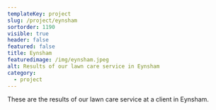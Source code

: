 ```yaml
---
templateKey: project
slug: /project/eynsham
sortorder: 1190
visible: true
header: false
featured: false
title: Eynsham
featuredimage: /img/eynsham.jpeg
alt: Results of our lawn care service in Eynsham
category:
  - project
---
```


These are the results of our lawn care service at a client in Eynsham.
